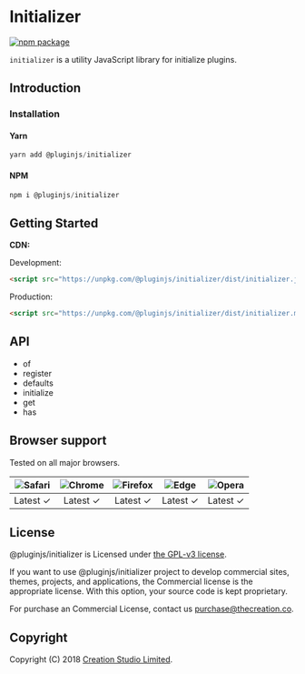 # Initializer

[![npm package](https://img.shields.io/npm/v/@pluginjs/initializer.svg)](https://www.npmjs.com/package/@pluginjs/initializer)

`initializer` is a utility JavaScript library for initialize plugins.

## Introduction

### Installation

#### Yarn

```javascript
yarn add @pluginjs/initializer
```

#### NPM

```javascript
npm i @pluginjs/initializer
```

## Getting Started

**CDN:**

Development:

```html
<script src="https://unpkg.com/@pluginjs/initializer/dist/initializer.js"></script>
```

Production:

```html
<script src="https://unpkg.com/@pluginjs/initializer/dist/initializer.min.js"></script>
```

## API

- of
- register
- defaults
- initialize
- get
- has

## Browser support

Tested on all major browsers.

| <img src="https://raw.githubusercontent.com/alrra/browser-logos/master/src/safari/safari_32x32.png" alt="Safari"> | <img src="https://raw.githubusercontent.com/alrra/browser-logos/master/src/chrome/chrome_32x32.png" alt="Chrome"> | <img src="https://raw.githubusercontent.com/alrra/browser-logos/master/src/firefox/firefox_32x32.png" alt="Firefox"> | <img src="https://raw.githubusercontent.com/alrra/browser-logos/master/src/edge/edge_32x32.png" alt="Edge"> | <img src="https://raw.githubusercontent.com/alrra/browser-logos/master/src/opera/opera_32x32.png" alt="Opera"> |
|:--:|:--:|:--:|:--:|:--:|
| Latest ✓ | Latest ✓ | Latest ✓ | Latest ✓ | Latest ✓ |

## License

@pluginjs/initializer is Licensed under [the GPL-v3 license](LICENSE).

If you want to use @pluginjs/initializer project to develop commercial sites, themes, projects, and applications, the Commercial license is the appropriate license. With this option, your source code is kept proprietary.

For purchase an Commercial License, contact us purchase@thecreation.co.

## Copyright

Copyright (C) 2018 [Creation Studio Limited](creationstudio.com).